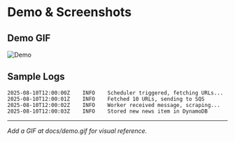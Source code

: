 # Demo & Screenshots

## Demo GIF

![Demo](https://raw.githubusercontent.com/edmolima/maracanaunews/main/docs/demo.gif)

## Sample Logs

```
2025-08-10T12:00:00Z	INFO	Scheduler triggered, fetching URLs...
2025-08-10T12:00:01Z	INFO	Fetched 10 URLs, sending to SQS
2025-08-10T12:00:02Z	INFO	Worker received message, scraping...
2025-08-10T12:00:03Z	INFO	Stored new news item in DynamoDB
```

---

*Add a GIF at docs/demo.gif for visual reference.*
